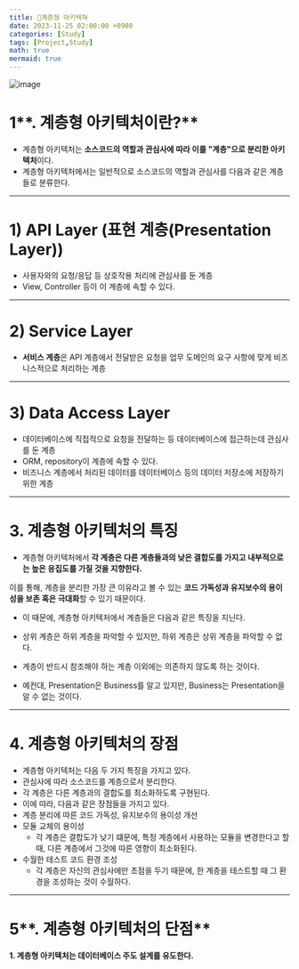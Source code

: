 ```yaml
---
title: 🔨계층형 아키텍쳐
date: 2023-11-25 02:00:00 +0900
categories: [Study]
tags: [Project,Study]
math: true
mermaid: true
---
```


![image](https://github.com/ararp1006/Algorithm/assets/130068083/dc931afb-2da3-4719-ae7a-cd7152153624)
# 1**. 계층형 아키텍처이란?**

- 계층형 아키텍처는 **소스코드의 역할과 관심사에 따라 이를 "계층"으로 분리한 아키텍처**이다.
- 계층형 아키텍처에서는 일반적으로 소스코드의 역할과 관심사를 다음과 같은 계층들로 분류한다.

---

# **1) API Layer (표현 계층(Presentation Layer))**

- 사용자와의 요청/응답 등 상호작용 처리에 관심사를 둔 계층
- View, Controller 등이 이 계층에 속할 수 있다.

---

# **2) Service Layer**

- **서비스 계층**은 API 계층에서 전달받은 요청을 업무 도메인의 요구 사항에 맞게 비즈니스적으로 처리하는 계층

---

# **3) Data Access Layer**

- 데이터베이스에 직접적으로 요청을 전달하는 등 데이터베이스에 접근하는데 관심사를 둔 계층
- ORM, repository이 계층에 속할 수 있다.
- 비즈니스 계층에서 처리된 데이터를 데이터베이스 등의 데이터 저장소에 저장하기 위한 계층

---

# **3. 계층형 아키텍처의 특징**

- 계층형 아키텍처에서 **각 계층은 다른 계층들과의 낮은 결합도를 가지고 내부적으로는 높은 응집도를 가질 것을 지향한다.**

이를 통해, 계층을 분리한 가장 큰 이유라고 볼 수 있는 **코드 가독성과 유지보수의 용이성을 보존 혹은 극대화**할 수 있기 때문이다.

- 이 때문에, 계층형 아키텍처에서 계층들은 다음과 같은 특징을 지닌다.

- 상위 계층은 하위 계층을 파악할 수 있지만, 하위 계층은 상위 계층을 파악할 수 없다.
- 계층이 반드시 참조해야 하는 계층 이외에는 의존하지 않도록 하는 것이다.
- 예컨대, Presentation은 Business를 알고 있지만, Business는 Presentation을 알 수 없는 것이다.

---

# **4. 계층형 아키텍처의 장점**

- 계층형 아키텍처는 다음 두 가지 특징을 가지고 있다.
- 관심사에 따라 소스코드를 계층으로서 분리한다.
- 각 계층은 다른 계층과의 결합도를 최소화하도록 구현된다.
- 이에 따라, 다음과 같은 장점들을 가지고 있다.
- 계층 분리에 따른 코드 가독성, 유지보수의 용이성 개선
- 모듈 교체의 용이성
    - 각 계층은 결합도가 낮기 떄문에, 특정 계층에서 사용하는 모듈을 변경한다고 할 때, 다른 계층에서 그것에 따른 영향이 최소화된다.
- 수월한 테스트 코드 환경 조성
    - 각 계층은 자신의 관심사에만 초점을 두기 때문에, 한 계층을 테스트할 때 그 환경을 조성하는 것이 수월하다.

---

# 5**. 계층형 아키텍처의 단점**

**1. 계층형 아키텍처는 데이터베이스 주도 설계를 유도한다.**



[^footnote]: The footnote source
[^fn-nth-2]: The 2nd footnote source







